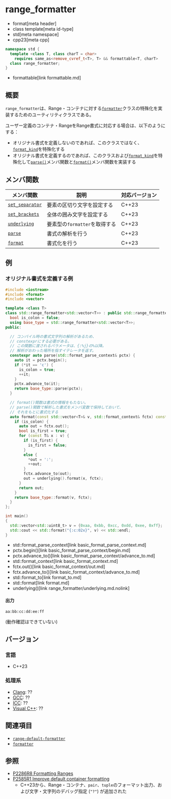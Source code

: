# range_formatter
* format[meta header]
* class template[meta id-type]
* std[meta namespace]
* cpp23[meta cpp]

```cpp
namespace std {
  template <class T, class charT = char>
    requires same_as<remove_cvref_t<T>, T> && formattable<T, charT>
  class range_formatter;
}
```
* formattable[link formattable.md]

## 概要
`range_formatter`は、Range・コンテナに対する[`formatter`](formatter.md)クラスの特殊化を実装するためのユーティリティクラスである。

ユーザー定義のコンテナ・RangeをRange書式に対応する場合は、以下のようにする：

- オリジナル書式を定義しないのであれば、このクラスではなく、[`format_kind`](format_kind.md)を特殊化する
- オリジナル書式を定義するのであれば、このクラスおよび[`format_kind`](format_kind.md)を特殊化して[`parse()`](range_formatter/parse.md.nolink)メンバ関数と[`format()`](range_formatter/format.md.nolink)メンバ関数を実装する


## メンバ関数

| メンバ関数 | 説明 | 対応バージョン |
|------------|------|----------------|
| [`set_separator`](range_formatter/set_separator.md.nolink) | 要素の区切り文字を設定する | C++23 |
| [`set_brackets`](range_formatter/set_brackets.md.nolink)   | 全体の囲み文字を設定する | C++23 |
| [`underlying`](range_formatter/underlying.md.nolink)       | 要素型の`formatter`を取得する | C++23 |
| [`parse`](range_formatter/parse.md.nolink)                 | 書式の解析を行う | C++23 |
| [`format`](range_formatter/format.md.nolink)               | 書式化を行う | C++23 |


## 例
### オリジナル書式を定義する例
```cpp example
#include <iostream>
#include <format>
#include <vector>

template <class T>
class std::range_formatter<std::vector<T>> : public std::range_formatter<std::vector<T>> {
  bool is_colon = false;
  using base_type = std::range_formatter<std::vector<T>>;
public:

  // コンパイル時の書式文字列の解析があるため、
  // constexprにする必要がある。
  // この関数に渡されるパラメータは、{:%j}の%以降。
  // 解析がおわった場所を指すイテレータを返す。
  constexpr auto parse(std::format_parse_context& pctx) {
    auto it = pctx.begin();
    if (*it == 'c') {
      is_colon = true;
      ++it;
    }
    pctx.advance_to(it);
    return base_type::parse(pctx);
  }

  // format()関数は書式の情報をもたない。
  // parse()関数で解析した書式をメンバ変数で保持しておいて、
  // それをもとに書式化する
  auto format(const std::vector<T>& v, std::format_context& fctx) const {
    if (is_colon) {
      auto out = fctx.out();
      bool is_first = true;
      for (const T& x : v) {
        if (is_first) {
          is_first = false;
        }
        else {
          *out = ':';
          ++out;
        }
        fctx.advance_to(out);
        out = underlying().format(x, fctx);
      }
      return out;
    }
    return base_type::format(v, fctx);
  }
};

int main()
{
  std::vector<std::uint8_t> v = {0xaa, 0xbb, 0xcc, 0xdd, 0xee, 0xff};
  std::cout << std::format("{:c:02x}", v) << std::endl;
}
```
* std::format_parse_context[link basic_format_parse_context.md]
* pctx.begin()[link basic_format_parse_context/begin.md]
* pctx.advance_to()[link basic_format_parse_context/advance_to.md]
* std::format_context[link basic_format_context.md]
* fctx.out()[link basic_format_context/out.md]
* fctx.advance_to()[link basic_format_context/advance_to.md]
* std::format_to[link format_to.md]
* std::format[link format.md]
* underlying()[link range_formatter/underlying.md.nolink]


#### 出力
```
aa:bb:cc:dd:ee:ff
```

(動作確認はできていない)

## バージョン
### 言語
- C++23

### 処理系
- [Clang](/implementation.md#clang): ??
- [GCC](/implementation.md#gcc): ??
- [ICC](/implementation.md#icc): ??
- [Visual C++](/implementation.md#visual_cpp): ??

## 関連項目
- [`range-default-formatter`](range-default-formatter.md.nolink)
- [`formatter`](formatter.md)


## 参照
- [P2286R8 Formatting Ranges](https://www.open-std.org/jtc1/sc22/wg21/docs/papers/2022/p2286r8.html)
- [P2585R1 Improve default container formatting](https://www.open-std.org/jtc1/sc22/wg21/docs/papers/2022/p2585r1.html)
    - C++23から、Range・コンテナ、`pair`、`tuple`のフォーマット出力、および文字・文字列のデバッグ指定 (`"?"`) が追加された
